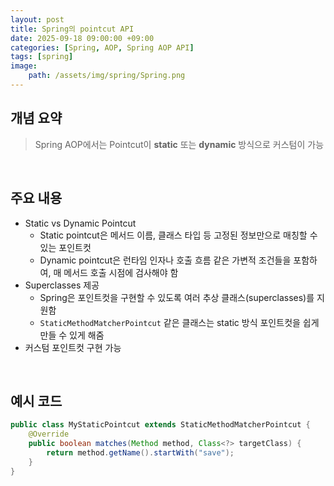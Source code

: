 ```yaml
---
layout: post
title: Spring의 pointcut API
date: 2025-09-18 09:00:00 +09:00
categories: [Spring, AOP, Spring AOP API]
tags: [spring]
image:
    path: /assets/img/spring/Spring.png
---
```


## 개념 요약

> Spring AOP에서는 Pointcut이 **static** 또는 **dynamic** 방식으로 커스텀이 가능

<br>

## 주요 내용

- Static vs Dynamic Pointcut
  - Static pointcut은 메서드 이름, 클래스 타입 등 고정된 정보만으로 매칭할 수 있는 포인트컷
  - Dynamic pointcut은 런타임 인자나 호출 흐름 같은 가변적 조건들을 포함하여, 매 메서드 호출 시점에 검사해야 함
- Superclasses 제공
  - Spring은 포인트컷을 구현할 수 있도록 여러 추상 클래스(superclasses)를 지원함
  - `StaticMethodMatcherPointcut` 같은 클래스는 static 방식 포인트컷을 쉽게 만들 수 있게 해줌
- 커스텀 포인트컷 구현 가능

<br>

## 예시 코드

```java
public class MyStaticPointcut extends StaticMethodMatcherPointcut {
    @Override
    public boolean matches(Method method, Class<?> targetClass) {
        return method.getName().startWith("save");
    }
}
```

<br>

